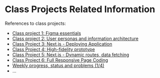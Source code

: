 # Class Projects Related Information

References to class projects:

- [Class project 1: Figma essentials](/class-projects/class-project-1/)
- [Class project 2: User personas and information architecture](/class-projects/class-project-2/)
- [Class Project 3: Next.js - Deploying Application](/class-projects/class-project-3/)
- [Class Project 4: High-fidelity prototype](/class-projects/class-project-4/)
- [Class Project 5: Next.js - Dynamic routes, data fetching](/class-projects/class-project-5/)
- [Class Project 6: Full Responsive Page Coding](/class-projects/class-project-6/)
- [Weekly progress, status and problems (1/4)](/class-projects/Weekly-progress,status-and-problems-(1of4)/)
- ...
